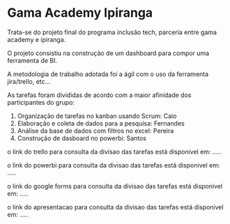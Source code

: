 # Gama Academy Ipiranga

Trata-se do projeto final do programa inclusão tech, parceria entre gama academy e ipiranga.

O projeto consistiu na construção de um dashboard para compor uma ferramenta de BI.

A metodologia de trabalho adotada foi a ágil com o uso da ferramenta jira/trello, etc... 

As tarefas foram divididas de acordo com a maior afinidade dos participantes do grupo:
1. Organização de tarefas no kanban usando Scrum: Caio
2. Elaboração e coleta de dados para a pesquisa: Fernandes
3. Análise da base de dados com filtros no excel: Pereira
4. Construção de dasboard no powerbi: Santos

o link do trello para consulta da divisao das tarefas está disponivel em: .....

o link do powerbi para consulta da divisao das tarefas está disponivel em: .....

o link do google forms para consulta da divisao das tarefas está disponivel em: .....

o link do apresentacao para consulta da divisao das tarefas está disponivel em: .....

